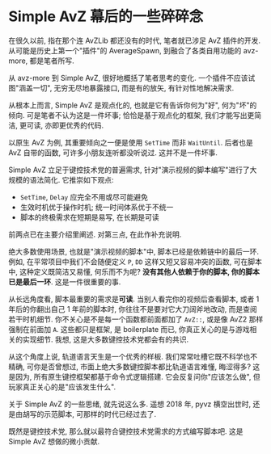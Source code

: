 # Simple AvZ 幕后的一些碎碎念

在很久以前, 指在那个连 AvZLib 都还没有的时代, 笔者就已涉足 AvZ 插件的开发. 从可能是历史上第一个"插件"的 AverageSpawn, 到融合了各类自用功能的 avz-more, 都是笔者所写.

从 avz-more 到 Simple AvZ, 很好地概括了笔者思考的变化. 一个插件不应该试图"涵盖一切", 无穷无尽地暴露接口, 而是有的放矢, 有针对性地解决需求.

从根本上而言, Simple AvZ 是观点化的, 也就是它有告诉你何为"好", 何为"坏"的倾向. 可是笔者不认为这是一件坏事; 恰恰是基于观点化的框架, 我们才能写出更简洁, 更可读, 亦即更优秀的代码.

以原生 AvZ 为例, 其重要倾向之一便是使用 `SetTime` 而非 `WaitUntil`. 后者也是 AvZ 自带的函数, 可许多小朋友连听都没听说过. 这并不是一件坏事.

Simple AvZ 立足于键控技术党的普遍需求, 针对"演示视频的脚本编写"进行了大规模的语法简化. 它推崇如下观点:
- `SetTime`, `Delay` 应完全不用或尽可能避免
- 生效时机优于操作时机; 统一时间体系优于不统一
- 脚本的终极需求在短期是易写, 在长期是可读

前两点已在主要介绍里阐述. 对第三点, 在此作补充说明.

绝大多数使用场景, 也就是"演示视频的脚本"中, 脚本已经是依赖链中的最后一环. 例如, 在平常项目中我们不会随便定义 `P`, `DD` 这样又短又容易冲突的函数, 可在脚本中, 这种定义既简洁又易懂, 何乐而不为呢? **没有其他人依赖于你的脚本, 你的脚本已是最后一环**. 这是一件很重要的事.

从长远角度看, 脚本最重要的需求是**可读**. 当别人看完你的视频后查看脚本, 或者 1 年后的你翻出自己 1 年前的脚本时, 你往往不是要对它大刀阔斧地改动, 而是查阅若干时机细节. 你不关心是不是每一个函数都前面都加了 `AvZ::`, 或是像 AvZ2 那样强制在前面加 `A`. 这些都只是框架, 是 boilerplate 而已, 你真正关心的是与游戏相关的实现细节. 我想, 这是大多数键控技术党都会有的共识.

从这个角度上说, 轨道语言天生是一个优秀的样板. 我们常常吐槽它既不科学也不精确, 可你是否曾想过, 市面上绝大多数键控脚本都比轨道语言难懂, 晦涩得多? 这是因为, 所有原生键控框架都基于命令式逻辑搭建. 它会反复问你"应该怎么做", 但玩家真正关心的是"应该发生什么".

关于 Simple AvZ 的一些思绪, 就先说这么多. 遥想 2018 年, pyvz 横空出世时, 还是由胡写的示范脚本, 可那样的时代已经过去了.

既然是键控技术党, 那么就以最符合键控技术党需求的方式编写脚本吧. 这是 Simple AvZ 想做的微小贡献.